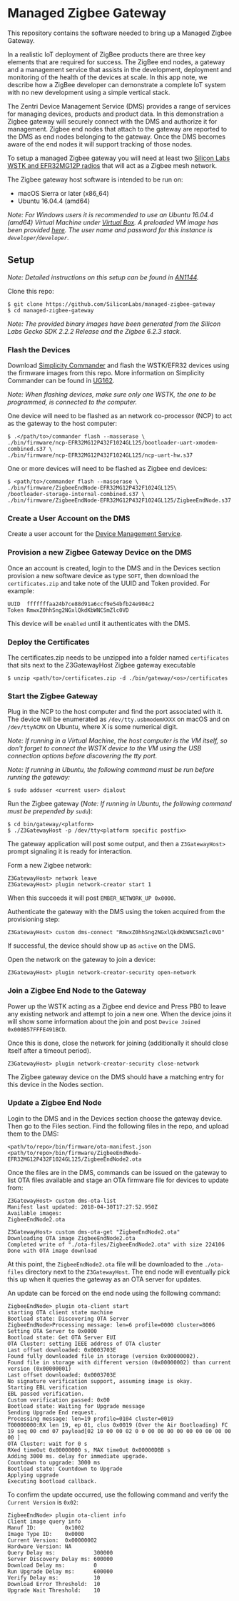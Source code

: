 # Managed Zigbee Gateway

This repository contains the software needed to bring up a Managed Zigbee Gateway.

In a realistic IoT deployment of ZigBee products there are three key elements that are required for success. The ZigBee end nodes, a gateway and a management service that assists in the development, deployment and monitoring of the health of the devices at scale. In this app note, we describe how a ZigBee developer can demonstrate a complete IoT system with no new development using a simple vertical stack.

The Zentri Device Management Service (DMS) provides a range of services for managing devices, products and product data. In this demonstration a Zigbee gateway will securely connect with the DMS and authorize it for management. Zigbee end nodes that attach to the gateway are reported to the DMS as end nodes belonging to the gateway. Once the DMS becomes aware of the end nodes it will support tracking of those nodes.

To setup a managed Zigbee gateway you will need at least two [Silicon Labs WSTK and EFR32MG12P radios](https://www.silabs.com/products/development-tools/wireless/mesh-networking/mighty-gecko-starter-kit) that will act as a Zigbee mesh network.

The Zigbee gateway host software is intended to be run on:
* macOS Sierra or later (x86_64)
* Ubuntu 16.04.4 (amd64)

_Note: For Windows users it is recommended to use an Ubuntu 16.04.4 (amd64) Virtual Machine under [Virtual Box](https://www.virtualbox.org/). A preloaded VM image has been provided [here](https://zigbee-managed-gateway.zentri.com/SiliconLabsZigbeeGatewayDMS.ova). The user name and password for this instance is `developer`/`developer`._

## Setup

_Note: Detailed instructions on this setup can be found in [AN1144](https://www.silabs.com/documents/public/application-notes/AN1144.pdf)._

Clone this repo:
```
$ git clone https://github.com/SiliconLabs/managed-zigbee-gateway
$ cd managed-zigbee-gateway
```

_Note: The provided binary images have been generated from the Silicon Labs Gecko SDK 2.2.2 Release and the Zigbee 6.2.3 stack._

### Flash the Devices

Download [Simplicity Commander](https://www.silabs.com/products/mcu/programming-options) and flash the WSTK/EFR32 devices using the firmware images from this repo. More information on Simplicity Commander can be found in [UG162](https://www.silabs.com/documents/public/user-guides/ug162-simplicity-commander-reference-guide.pdf).

_Note: When flashing devices, make sure only one WSTK, the one to be programmed, is connected to the computer._

One device will need to be flashed as an network co-processor (NCP) to act as the gateway to the host computer:
```
$ .</path/to>/commander flash --masserase \
./bin/firmware/ncp-EFR32MG12P432F1024GL125/bootloader-uart-xmodem-combined.s37 \
./bin/firmware/ncp-EFR32MG12P432F1024GL125/ncp-uart-hw.s37
```

One or more devices will need to be flashed as Zigbee end devices:
```
$ <path/to>/commander flash --masserase \
./bin/firmware/ZigbeeEndNode-EFR32MG12P432F1024GL125\
/bootloader-storage-internal-combined.s37 \
./bin/firmware/ZigbeeEndNode-EFR32MG12P432F1024GL125/ZigbeeEndNode.s37
```

### Create a User Account on the DMS

Create a user account for the [Device Management Service](http://dms.zentri.com/signup).

### Provision a new Zigbee Gateway Device on the DMS

Once an account is created, login to the DMS and in the Devices section provision a new software device as type `SOFT`, then download the `certificates.zip` and take note of the UUID and Token provided. For example:
```
UUID  fffffffaa24b7ce88d91a6ccf9e54bfb24e904c2
Token RmwxZ0hhSng2NGxlQkdKbWNCSmZlc0VD
```
This device will be `enabled` until it authenticates with the DMS.

### Deploy the Certificates

The certificates.zip needs to be unzipped into a folder named `certificates` that sits next to the Z3GatewayHost Zigbee gateway executable
```
$ unzip <path/to>/certificates.zip -d ./bin/gateway/<os>/certificates
```

### Start the Zigbee Gateway

Plug in the NCP to the host computer and find the port associated with it. The device will be enumerated as `/dev/tty.usbmodemXXXX` on macOS and on `/dev/ttyACMX` on Ubuntu, where X is some numerical digit.

_Note: If running in a Virtual Machine, the host computer is the VM itself, so don't forget to connect the WSTK device to the VM using the USB connection options before discovering the tty port._

_Note: If running in Ubuntu, the following command must be run before running the gateway:_
```
$ sudo adduser <current user> dialout
```

Run the Zigbee gateway (_Note: If running in Ubuntu, the following command must be prepended by `sudu`_):
```
$ cd bin/gateway/<platform>
$ ./Z3GatewayHost -p /dev/tty<platform specific postfix>
```

The gateway application will post some output, and then a `Z3GatewayHost>` prompt signaling it is ready for interaction.

Form a new Zigbee network:
```
Z3GatewayHost> network leave
Z3GatewayHost> plugin network-creator start 1
```
When this succeeds it will post `EMBER_NETWORK_UP 0x0000`.

Authenticate the gateway with the DMS using the token acquired from the provisioning step:
```
Z3GatewayHost> custom dms-connect "RmwxZ0hhSng2NGxlQkdKbWNCSmZlc0VD"
```

If successful, the device should show up as `active` on the DMS.

Open the network on the gateway to join a device:
```
Z3GatewayHost> plugin network-creator-security open-network
```

### Join a Zigbee End Node to the Gateway

Power up the WSTK acting as a Zigbee end device and Press PB0 to leave any existing network and attempt to join a new one. When the device joins it will show some information about the join and post `Device Joined 0x000B57FFFE491BCD`.

Once this is done, close the network for joining (additionally it should close itself after a timeout period).
```
Z3GatewayHost> plugin network-creator-security close-network
```

The Zigbee gateway device on the DMS should have a matching entry for this device in the Nodes section.

### Update a Zigbee End Node

Login to the DMS and in the Devices section choose the gateway device. Then go to the Files section. Find the following files in the repo, and upload them to the DMS:
```
<path/to/repo>/bin/firmware/ota-manifest.json
<path/to/repo>/bin/firmware/ZigbeeEndNode-EFR32MG12P432F1024GL125/ZigbeeEndNode2.ota
```

Once the files are in the DMS, commands can be issued on the gateway to list OTA files available and stage an OTA firmware file for devices to update from:
```
Z3GatewayHost> custom dms-ota-list
Manifest last updated: 2018-04-30T17:27:52.950Z
Available images:
ZigbeeEndNode2.ota

Z3GatewayHost> custom dms-ota-get "ZigbeeEndNode2.ota"
Downloading OTA image ZigbeeEndNode2.ota
Completed write of "./ota-files/ZigbeeEndNode2.ota" with size 224106
Done with OTA image download
```
At this point, the `ZigbeeEndNode2.ota` file will be downloaded to the `./ota-files` directory next to the `Z3GatewayHost`. The end node will eventually pick this up when it queries the gateway as an OTA server for updates.


An update can be forced on the end node using the following command:
```
ZigbeeEndNode> plugin ota-client start
starting OTA client state machine
Bootload state: Discovering OTA Server
ZigbeeEndNode>Processing message: len=6 profile=0000 cluster=8006
Setting OTA Server to 0x0000
Bootload state: Get OTA Server EUI
OTA Cluster: setting IEEE address of OTA cluster
Last offset downloaded: 0x0003703E
Found fully downloaded file in storage (version 0x00000002).
Found file in storage with different version (0x00000002) than current version (0x00000001)
Last offset downloaded: 0x0003703E
No signature verification support, assuming image is okay.
Starting EBL verification
EBL passed verification.
Custom verification passed: 0x00
Bootload state: Waiting for Upgrade message
Sending Upgrade End request.
Processing message: len=19 profile=0104 cluster=0019
T00000000:RX len 19, ep 01, clus 0x0019 (Over the Air Bootloading) FC 19 seq 00 cmd 07 payload[02 10 00 00 02 0 0 00 00 00 00 00 00 00 00 00 00 ]
OTA Cluster: wait for 0 s
RXed timeOut 0x00000000 s, MAX timeOut 0x00000DBB s
Adding 3000 ms. delay for immediate upgrade.
Countdown to upgrade: 3000 ms
Bootload state: Countdown to Upgrade
Applying upgrade
Executing bootload callback.
```

To confirm the update occurred, use the following command and verify the `Current Version`  is `0x02`:
```
ZigbeeEndNode> plugin ota-client info
Client image query info
Manuf ID:         0x1002
Image Type ID:    0x0000
Current Version:  0x00000002
Hardware Version: NA
Query Delay ms:            300000
Server Discovery Delay ms: 600000
Download Delay ms:         0
Run Upgrade Delay ms:      600000
Verify Delay ms:           10
Download Error Threshold:  10
Upgrade Wait Threshold:    10
```
